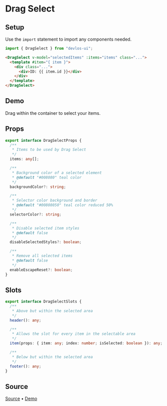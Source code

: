 # Drag Select

## Setup

Use the `import` statement to import any components needed.

```js
import { DragSelect } from "devlos-ui";
```

```html
<DragSelect v-model="selectedItems" :items="items" class="...">
  <template #item="{ item }">
    <div class="...">
      <div>ID: {{ item.id }}</div>
    </div>
  </template>
</DragSelect>
```

## Demo

Drag within the container to select your items.

<script setup>
  import DragSelect from '../demos/DragSelect.vue'
</script>

<DragSelect />

## Props

```ts
export interface DragSelectProps {
  /**
   * Items to be used by Drag Select
   */
  items: any[];

  /**
   * Background color of a selected element
   * @default "#008080" teal color
   */
  backgroundColor?: string;

  /**
   * Selector color background and border
   * @default "#00808050" teal color reduced 50%
   */
  selectorColor?: string;

  /**
   * Disable selected item styles
   * @default false
   */
  disableSelectedStyles?: boolean;

  /**
   * Remove all selected items
   * @default false
   */
  enableEscapeReset?: boolean;
}
```

## Slots

```ts
export interface DragSelectSlots {
  /**
   * Above but within the selected area
   */
  header(): any;

  /**
   * Allows the slot for every item in the selectable area
   */
  item(props: { item: any; index: number; isSelected: boolean }): any;

  /**
   * Below but within the selected area
   */
  footer(): any;
}
```

## Source

[Source](https://github.com/devloos/devlos-ui/blob/main/package/src/DragSelect/DragSelect.vue) • [Demo](https://github.com/devloos/devlos-ui/blob/main/docs/src/demos/DragSelect.vue)
